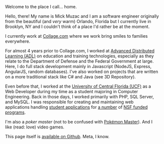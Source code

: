 <p style="margin: 0;"><span class="h1">Welcome to the place I call... home.</span></p>

Hello, there! My name is Mick Muzac and I am a software engineer originally from the beautiful (and *very* warm) Orlando, Florida but I currently live in Brooklyn, NY and I couldn't think of a place I'd rather be at the moment.

I currently work at [Collage.com](https://www.collage.com/) where we work bring smiles to families everywhere.

For almost 4 years prior to Collage.com, I worked at [Advanced Distributed Learning (ADL)][adl] on education and training technologies, especially as they relate to the Department of Defense and the Federal Government at large. Here, I do full stack development mainly in Javascript (NodeJS, Express, AngularJS, random databases). I've also worked on projects that are written on a more traditional stack like C# and Java (see 3D Repository).

Even before that, I worked at the [University of Central Florida (UCF)][ucf] as a Web Developer during my time as a student majoring in Computer Engineering. Back in those days, I worked primarily with PHP, SQL Server, and MySQL. I was responsible for creating and maintaining web applications handling [student applications][ure] for [a number][gems] of [NSF funded programs][yes].

I'm also a *poker master* (not to be confused with [Pokémon Master][pokemon]). And I like (read: love) video games.

This page itself is [available on Github][github]. Meta, I know.

[adl]: http://adlnet.gov
[ucf]: http://www.ucf.edu/
[yes]: https://yes.ucf.edu/
[ure]: http://ure.excel.ucf.edu/
[gems]: http://gems.excel.ucf.edu/?home
[pokemon]: http://pokemon.wikia.com/wiki/Pok%C3%A9mon_Master
[github]: https://github.com/mickmuzac/mckmc.com
